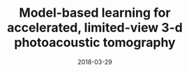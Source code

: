 ---
title: "Model-based learning for accelerated, limited-view 3-d photoacoustic tomography"
collection: publications
excerpt: 'Learned iterative reconst'
date: 2018-03-29
venue: 'IEEE Transactions on Medical Imaging'
paperurl: 'http://academicpages.github.io/files/2018_Hauptmann_TMI.pdf'
---